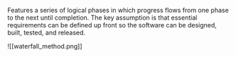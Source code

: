 Features a series of logical phases in which progress flows from one phase to the next until completion. The key assumption is that essential requirements can be defined up front so the software can be designed, built, tested, and released.

![[waterfall_method.png]]